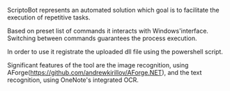 ScriptoBot represents an automated solution which goal is to facilitate the execution of repetitive tasks.

Based on preset list of commands it interacts with Windows'interface. Switching between commands guarantees the process execution.

In order to use it registrate the uploaded dll file using the powershell script. 

Significant features of the tool are the image recognition, using AForge(https://github.com/andrewkirillov/AForge.NET), and the text recognition, using OneNote's integrated OCR.